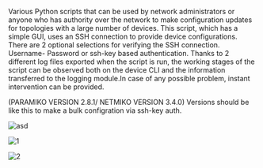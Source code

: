 Various Python scripts that can be used by network administrators or anyone who has authority over
the network to make configuration updates for topologies with a large number of devices.
This script, which has a simple GUI, uses an SSH connection to provide device
configurations. There are 2 optional selections for verifying the SSH connection. Username-
Password or ssh-key based authentication. Thanks to 2 different log files exported when the
script is run, the working stages of the script can be observed both on the device CLI and the
information transferred to the logging module.In case of any possible problem, instant
intervention can be provided.


(PARAMIKO VERSION 2.8.1/ NETMIKO VERSION 3.4.0)
Versions should be like this to make a bulk configration via ssh-key auth. 

![asd](https://github.com/amaranthineredolence/python-networking/assets/66516780/7248763e-2139-4fd2-bde4-47434d52ee32)

![1](https://github.com/amaranthineredolence/python-networking/assets/66516780/42e66e2d-88cc-4451-aefd-f5254c2adf85)

![2](https://github.com/amaranthineredolence/python-networking/assets/66516780/81e416cd-ab5d-4398-b2c8-19f152733553)





